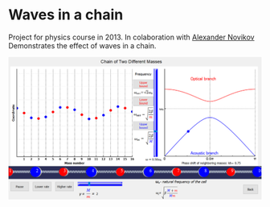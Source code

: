 # Waves in a chain

Project for physics course in 2013. In colaboration with [Alexander Novikov](https://github.com/novikov-alexander/)
Demonstrates the effect of waves in a chain.

![](https://github.com/zhukov-msu/Waves_in_chain/blob/master/screenshot.png "Interface example")
